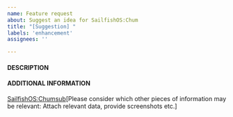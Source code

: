 ```yaml
---
name: Feature request
about: Suggest an idea for SailfishOS:Chum
title: "[Suggestion] "
labels: 'enhancement'
assignees: ''

---
```


#### DESCRIPTION


#### ADDITIONAL INFORMATION

<SailfishOS:Chumsub>\[Please consider which other pieces of information may be relevant: Attach relevant data, provide screenshots etc.\]</sub>
